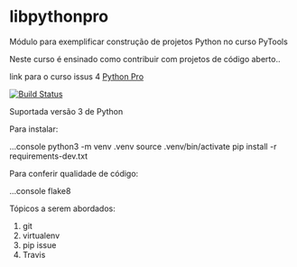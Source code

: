 # libpythonpro
Módulo para exemplificar construção de projetos Python no curso PyTools

Neste curso é ensinado como contribuir com projetos de código aberto..

link para o curso issus 4  [Python Pro](https://github.com/ogpgit/libpythonpro)

[![Build Status](https://travis-ci.org/ogpgit/libpythonpro.svg?branch=master)](https://travis-ci.org/ogpgit/libpythonpro)

Suportada versão 3 de Python 

Para instalar:

...console
python3 -m venv .venv
source .venv/bin/activate
pip install -r requirements-dev.txt

Para conferir qualidade de código:

...console
flake8

Tópicos a serem abordados:
1. git
2. virtualenv
3. pip issue
4. Travis


